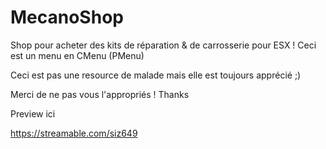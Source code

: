 # MecanoShop
Shop pour acheter des kits de réparation &amp; de carrosserie pour ESX ! Ceci est un menu en CMenu (PMenu)

Ceci est pas une resource de malade mais elle est toujours apprécié ;)

Merci de ne pas vous l'appropriés ! Thanks

Preview ici

https://streamable.com/siz649
